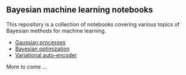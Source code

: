 ## Bayesian machine learning notebooks

This repository is a collection of notebooks covering various topics of Bayesian methods for machine learning.

- [Gaussian processes](gaussian_processes.ipynb)
- [Bayesian optimization](bayesian_optimization.ipynb)
- [Variational auto-encoder](variational_autoencoder.ipynb)

More to come ...
